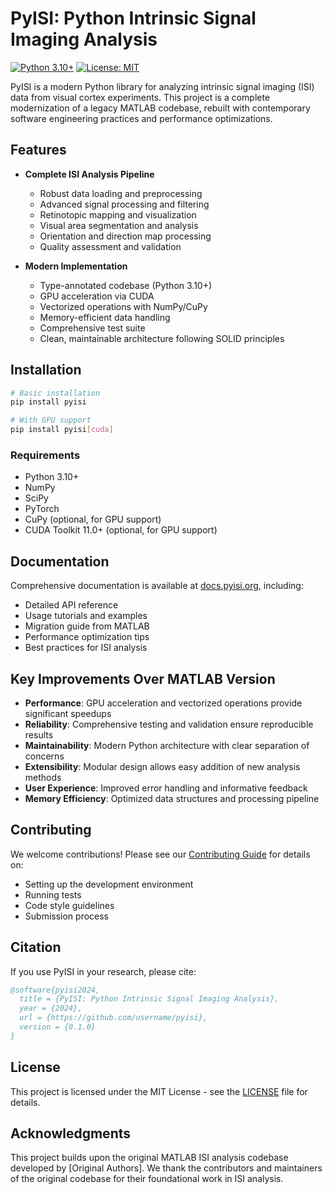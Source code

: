 # PyISI: Python Intrinsic Signal Imaging Analysis

[![Python 3.10+](https://img.shields.io/badge/python-3.10+-blue.svg)](https://www.python.org/downloads/)
[![License: MIT](https://img.shields.io/badge/License-MIT-yellow.svg)](https://opensource.org/licenses/MIT)

PyISI is a modern Python library for analyzing intrinsic signal imaging (ISI) data from visual cortex experiments. This project is a complete modernization of a legacy MATLAB codebase, rebuilt with contemporary software engineering practices and performance optimizations.

## Features

- **Complete ISI Analysis Pipeline**
  - Robust data loading and preprocessing
  - Advanced signal processing and filtering
  - Retinotopic mapping and visualization
  - Visual area segmentation and analysis
  - Orientation and direction map processing
  - Quality assessment and validation

- **Modern Implementation**
  - Type-annotated codebase (Python 3.10+)
  - GPU acceleration via CUDA
  - Vectorized operations with NumPy/CuPy
  - Memory-efficient data handling
  - Comprehensive test suite
  - Clean, maintainable architecture following SOLID principles

## Installation

```bash
# Basic installation
pip install pyisi

# With GPU support
pip install pyisi[cuda]
```

### Requirements

- Python 3.10+
- NumPy
- SciPy
- PyTorch
- CuPy (optional, for GPU support)
- CUDA Toolkit 11.0+ (optional, for GPU support)

<!--
## Quick Start

```python
from pyisi.core import Experiment
from pyisi.processing import TrialProcessor
from pyisi.analysis import OrientationAnalyzer

# Load experimental data
experiment = Experiment.from_analyzer("path/to/analyzer/file")

# Process trials
processor = TrialProcessor()
processed_data = processor.process_condition_data(experiment)

# Analyze orientation maps
analyzer = OrientationAnalyzer()
orientation_maps = analyzer.analyze_orientation_map(processed_data)
```
-->
## Documentation

Comprehensive documentation is available at [docs.pyisi.org](https://docs.pyisi.org), including:
- Detailed API reference
- Usage tutorials and examples
- Migration guide from MATLAB
- Performance optimization tips
- Best practices for ISI analysis

## Key Improvements Over MATLAB Version

- **Performance**: GPU acceleration and vectorized operations provide significant speedups
- **Reliability**: Comprehensive testing and validation ensure reproducible results
- **Maintainability**: Modern Python architecture with clear separation of concerns
- **Extensibility**: Modular design allows easy addition of new analysis methods
- **User Experience**: Improved error handling and informative feedback
- **Memory Efficiency**: Optimized data structures and processing pipeline

## Contributing

We welcome contributions! Please see our [Contributing Guide](CONTRIBUTING.md) for details on:
- Setting up the development environment
- Running tests
- Code style guidelines
- Submission process

## Citation

If you use PyISI in your research, please cite:

```bibtex
@software{pyisi2024,
  title = {PyISI: Python Intrinsic Signal Imaging Analysis},
  year = {2024},
  url = {https://github.com/username/pyisi},
  version = {0.1.0}
}
```

## License

This project is licensed under the MIT License - see the [LICENSE](LICENSE) file for details.

## Acknowledgments

This project builds upon the original MATLAB ISI analysis codebase developed by [Original Authors]. We thank the contributors and maintainers of the original codebase for their foundational work in ISI analysis.
